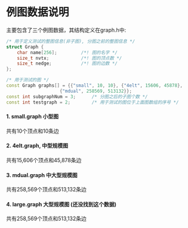 # 例图数据说明
主要包含了三个例图数据，其结构定义在graph.h中:
```c++
/* 用于定义测试的整图信息(非子图), 分图之前的整图信息 */
struct Graph {
    char name[256];         /*! 图的名字 */
    size_t nvtx;            /*! 图的顶点数 */
    size_t nedge;           /*! 图的边数 */
};

/* 用于测试的图 */
const Graph graphs[] = {{"small", 10, 10}, {"4elt", 15606, 45878}, 
                    {"mdual", 258569, 513132}};
const int subgraphNum = 3;      /* 分图之后的子图个数 */
const int testgraph = 2;        /* 用于测试的图位于上面图数组的序号 */
```

#### 1. small.graph 小型图
共有10个顶点和10条边

#### 2. 4elt.graph, 中型规模图
共有15,606个顶点和45,878条边

#### 3. mdual.graph 中大型规模图
共有258,569个顶点和513,132条边

 #### 4. large.graph 大型规模图 (还没找到这个数据)
共有258,569个顶点和513,132条边
